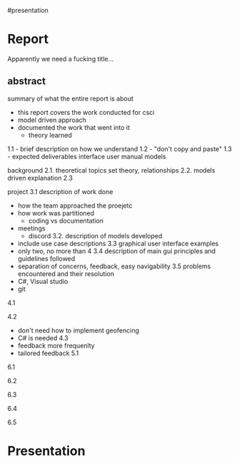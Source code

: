 #presentation 

# Report
Apparently we need a fucking title...

## abstract
summary of what the entire report is about
- this report covers the work conducted for csci
- model driven approach
- documented the work that went into it
	- theory learned


1.1 - brief description on how we understand
1.2 - "don't copy and paste"
1.3 - expected deliverables
	interface
		user manual
		models

background
2.1. theoretical topics
set theory, relationships
2.2. models driven explanation
2.3

project
3.1 description of work done
- how the team approached the proejetc
- how work was partitioned
	- coding vs documentation
- meetings
	- discord
3.2. description of models developed
- include use case descriptions
3.3 graphical user interface examples
- only two, no more than 4
3.4 description of main gui principles and guidelines followed
- separation of concerns, feedback, easy navigability
3.5 problems encountered and their resolution
- C#, Visual studio
- git

4.1

4.2
- don't need how to implement geofencing
- C# is needed
4.3
- feedback more frequenlty
- tailored feedback
5.1

6.1 

6.2

6.3

6.4

6.5



# Presentation

